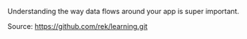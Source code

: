 Understanding the way data flows around your app is super important.

Source: https://github.com/rek/learning.git

